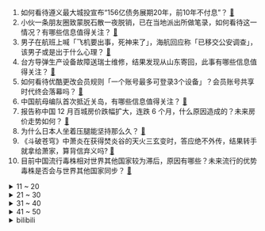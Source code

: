 1. 如何看待遵义最大城投宣布“156亿债务展期20年，前10年不付息”？ [:link:](https://www.zhihu.com/question/576552999)
2. 小伙一条朋友圈致蒙脱石散一夜脱销，已在当地派出所做笔录，如何看待这一情况？有哪些信息值得关注？ [:link:](https://www.zhihu.com/question/576549404)
3. 男子在航班上喊「飞机要出事，死神来了」，海航回应称「已移交公安调查」，该男子或是出于什么心理？ [:link:](https://www.zhihu.com/question/576726287)
4. 台方导弹生产设备故障送瑞士维修，结果发现从山东寄回，此事有哪些信息值得关注？ [:link:](https://www.zhihu.com/question/576663913)
5. 如何看待优酷更改会员规则「一个账号最多可登录3个设备」？会员账号共享时代终会落幕吗？ [:link:](https://www.zhihu.com/question/576692864)
6. 中国航母编队首次抵近关岛，有哪些信息值得关注？ [:link:](https://www.zhihu.com/question/576646265)
7. 报告称中国 12 月百城房价跌幅扩大，连跌 6 个月，什么原因造成的？未来房价走势如何？ [:link:](https://www.zhihu.com/question/576109120)
8. 为什么日本人坐着压腿能坚持那么久？ [:link:](https://www.zhihu.com/question/576583012)
9. 《斗破苍穹》中萧炎在获得焚炎谷的天火三玄变时，答应绝不外传，结果转手就拿给萧家，算背信弃义吗? [:link:](https://www.zhihu.com/question/535292940)
10. 目前中国流行毒株相对世界其他国家较为滞后，原因有哪些？未来流行的优势毒株是否会与世界其他国家同步？ [:link:](https://www.zhihu.com/question/576651146)
<details>
<summary>11 ~ 20</summary>

11. 高福称医院不是菜市场，应该逐渐过渡到预约制，如何看待这个说法？ [:link:](https://www.zhihu.com/question/576563425)
12. 房地产暴雷、老百姓断供会对银行带来哪些不利影响？最极端的影响结果会是什么？ [:link:](https://www.zhihu.com/question/574813985)
13. 咱们中国男足的真实水平（不掺杂偏见）是怎么样的？ [:link:](https://www.zhihu.com/question/332354391)
14. 元旦档电影只有《绝望主夫》，国内电影行业是不是陷入了「电影不信任观众，观众不信任电影」的恶性循环？ [:link:](https://www.zhihu.com/question/575529814)
15. 程序员离职删光代码注释是否违法？ [:link:](https://www.zhihu.com/question/570903399)
16. 除了呼吸道和肺部之外，未来新冠毒株进化后是否会主要攻击其他器官或系统？ [:link:](https://www.zhihu.com/question/576650924)
17. 央行公布的调查显示居民购房率大幅下降， 2023 年，中国楼市会见底吗？ [:link:](https://www.zhihu.com/question/576418908)
18. 对于「阳康」或「阳过」来说，春节期间进行吃喝玩乐需要注意什么？ [:link:](https://www.zhihu.com/question/575476343)
19. 媒体评蓝兔子邮票被吐槽不好看「不妨交给时间去评判」，蓝兔子邮票为何会受到争议？ [:link:](https://www.zhihu.com/question/576473931)
20. 社会面核酸检测量断崖式下降，多地关闭免费核酸采样点，一批检测机构面临账款回收问题，哪些信息值得关注？ [:link:](https://www.zhihu.com/question/576517448)
</details>
<details>
<summary>21 ~ 30</summary>

21. 三亚「阳康」扎堆，一住客十八万一晚的酒店已住 1 个月，「报复性消费」来了吗？ [:link:](https://www.zhihu.com/question/576449889)
22. 兔肉为什么在中国做不了主菜？ [:link:](https://www.zhihu.com/question/56909079)
23. 2023 春节档能不能被称为「最强春节档」？ [:link:](https://www.zhihu.com/question/576644711)
24. 乐视CEO张巍1月3日发布2023年致全体员工的一封信，宣布公司将执行每周四天半工作制，对此你怎么看？ [:link:](https://www.zhihu.com/question/576527983)
25. 齐齐哈尔南站现高层次人才候车区，工作人员称「需持相关证件进入」，如何看待此事？此举会带来哪些影响？ [:link:](https://www.zhihu.com/question/576641371)
26. 海南多名男子持械打砸超市，店铺才试营业 10 天，警方回应正在处理中，如何看待此事件？ [:link:](https://www.zhihu.com/question/576636186)
27. 科学家首次发现了有生物会把「病毒」作为「食物」，这一发现意味着什么？ [:link:](https://www.zhihu.com/question/576556122)
28. 周芷若只给张无忌喂饭过一次，后面张无忌见她却说“汉水舟中喂饭之德，永不敢忘”，这话是不是说的太重了？ [:link:](https://www.zhihu.com/question/576349950)
29. 江歌妈妈回应江歌案二审判决，称「江歌案本可以不发生」，哪些信息值得关注？ [:link:](https://www.zhihu.com/question/576736648)
30. 女性角色有竞争就是「雌竞」吗？为什么大家越来越不喜欢在影视剧中看到「雌竞」？ [:link:](https://www.zhihu.com/question/571948929)
</details>
<details>
<summary>31 ~ 40</summary>

31. 英卫生部发言人称抵英中国旅客如果不愿意，可拒绝入境核酸检测，对此你怎么看？ [:link:](https://www.zhihu.com/question/576630257)
32. 为什么最近游戏《鹅鸭杀》（Goose Goose Duck）这么爆火？ [:link:](https://www.zhihu.com/question/572341789)
33. 小天鹅、美的洗衣机好用吗？如何正确选购洗衣机？ [:link:](https://www.zhihu.com/question/576711264)
34. 家长为博流量吃掉孩子的宠物，此类「恶意消遣孩子」的视频为何层出不穷？拍摄这类视频会对孩子有哪些影响？ [:link:](https://www.zhihu.com/question/576516329)
35. 中疾控称短期内大规模流行 XBB 变异株的可能性极低，哪些信息值得关注？ [:link:](https://www.zhihu.com/question/576630208)
36. 不请专业公司，自己能有效去除甲醛、苯的污染吗？ [:link:](https://www.zhihu.com/question/35664576)
37. 2023年考研已经结束，调剂该如何准备？ [:link:](https://www.zhihu.com/question/574599824)
38. 药监局批准 13 个新冠病毒感染对症治疗药物上市，其中哪些信息值得关注？ [:link:](https://www.zhihu.com/question/576533700)
39. 上海加大投入 Paxlovid 、阿兹夫定，张文宏称抗病毒药一定要先用上，目前药品使用情况如何？ [:link:](https://www.zhihu.com/question/576748418)
40. 有哪些事情让你瞬间长大？ [:link:](https://www.zhihu.com/question/576552251)
</details>
<details>
<summary>41 ~ 50</summary>

41. 如何评价C罗亲口说出「唯一击败世界杯冠军的是沙特」？ [:link:](https://www.zhihu.com/question/576585888)
42. 美众议院经三轮投票，仍未选出新议长，出现百年未遇的僵局，共和党内部出现了哪些问题？ [:link:](https://www.zhihu.com/question/576642563)
43. 为什么雷草激化最大受益者是刻晴而不是神子或将军? [:link:](https://www.zhihu.com/question/570013902)
44. 苹果再出「砍单」传闻，两千亿果链龙头立讯精密逼近跌停，公司称不对具体客户、产品置评，哪些信息值得关注？ [:link:](https://www.zhihu.com/question/576688084)
45. 韩国警察厅长首次承认梨泰院踩踏事故当天游玩饮酒，这带来什么教训？暴露出韩国警察哪些问题？ [:link:](https://www.zhihu.com/question/576725741)
46. 为什么汽车上有些零配件那么贵，制造难吗？ [:link:](https://www.zhihu.com/question/574108579)
47. 为什么磕钟离公子CP要被骂，而申鹤夜兰CP会被人追捧? [:link:](https://www.zhihu.com/question/574788901)
48. 阿兹夫定进入上海 113 家社区医院，专家称「越早服用效果越好」，哪些信息值得关注？ [:link:](https://www.zhihu.com/question/576634451)
49. 勇士队未来的库里接班人，普尔为什么打不成库里的战术？ [:link:](https://www.zhihu.com/question/576515204)
50. 芯片行业还能火多久？ [:link:](https://www.zhihu.com/question/573187245)
</details><details>
<summary>bilibili</summary>

</details>